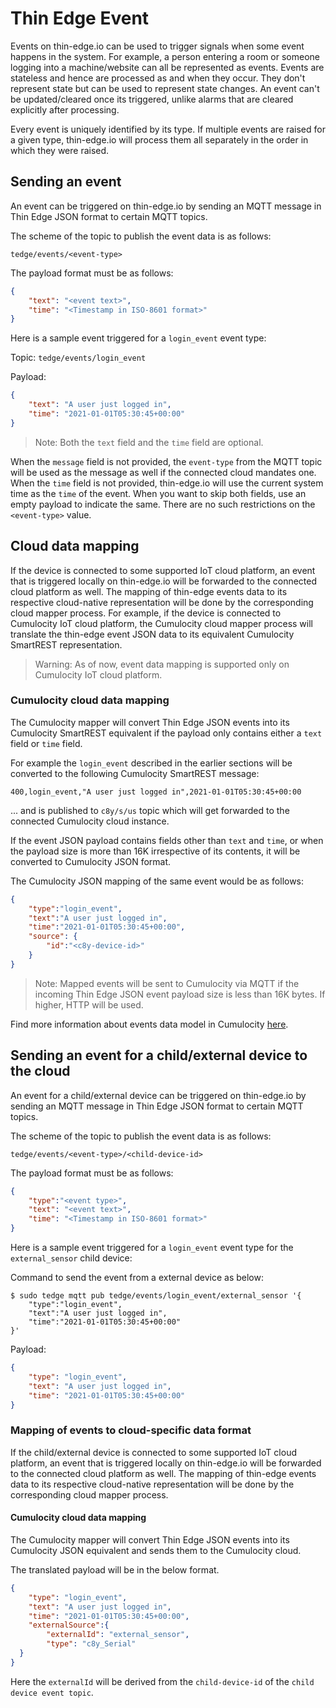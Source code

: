 # Thin Edge Event

Events on thin-edge.io can be used to trigger signals when some event happens in the system.
For example, a person entering a room or someone logging into a machine/website can all be represented as events.
Events are stateless and hence are processed as and when they occur.
They don't represent state but can be used to represent state changes.
An event can't be updated/cleared once its triggered, unlike alarms that are cleared explicitly after processing.

Every event is uniquely identified by its type.
If multiple events are raised for a given type, thin-edge.io will process them all separately in the order in which they were raised.

## Sending an event

An event can be triggered on thin-edge.io by sending an MQTT message in Thin Edge JSON format to certain MQTT topics.

The scheme of the topic to publish the event data is as follows:

`tedge/events/<event-type>`

The payload format must be as follows:

```json
{
    "text": "<event text>",
    "time": "<Timestamp in ISO-8601 format>"
}
```

Here is a sample event triggered for a `login_event` event type:

Topic: 
`tedge/events/login_event`

Payload:

```json
{
    "text": "A user just logged in",
    "time": "2021-01-01T05:30:45+00:00"
}
```

> Note: Both the `text` field and the `time` field are optional.

When the `message` field is not provided, the `event-type` from the MQTT topic will be used as the message as well if the connected cloud mandates one.
When the `time` field is not provided, thin-edge.io will use the current system time as the `time` of the event.
When you want to skip both fields, use an empty payload to indicate the same.
There are no such restrictions on the `<event-type>` value.

## Cloud data mapping

If the device is connected to some supported IoT cloud platform, an event that is triggered locally on thin-edge.io will be forwarded to the connected cloud platform as well.
The mapping of thin-edge events data to its respective cloud-native representation will be done by the corresponding cloud mapper process.
For example, if the device is connected to Cumulocity IoT cloud platform, the Cumulocity cloud mapper process will translate the thin-edge event JSON data to its equivalent Cumulocity SmartREST representation.

> Warning: As of now, event data mapping is supported only on Cumulocity IoT cloud platform.

### Cumulocity cloud data mapping

The Cumulocity mapper will convert Thin Edge JSON events into its Cumulocity SmartREST equivalent if the payload only contains either a `text` field or `time` field.

For example the `login_event` described in the earlier sections will be converted to the following Cumulocity SmartREST message:

```csv
400,login_event,"A user just logged in",2021-01-01T05:30:45+00:00
```

... and is published to `c8y/s/us` topic which will get forwarded to the connected Cumulocity cloud instance.

If the event JSON payload contains fields other than `text` and `time`, or when the payload size is more than 16K irrespective of its contents, it will be converted to Cumulocity JSON format.

The Cumulocity JSON mapping of the same event would be as follows:

```json
{
    "type":"login_event",
    "text":"A user just logged in",
    "time":"2021-01-01T05:30:45+00:00",
    "source": {
        "id":"<c8y-device-id>"
    }
}
```

> Note: Mapped events will be sent to Cumulocity via MQTT if the incoming Thin Edge JSON event payload size is less than 16K bytes. If higher, HTTP will be used.

Find more information about events data model in Cumulocity [here](https://cumulocity.com/guides/concepts/domain-model/#events).

## Sending an event for a child/external device to the cloud

An event for a child/external device can be triggered on thin-edge.io by sending an MQTT message in Thin Edge JSON format to certain MQTT topics.

The scheme of the topic to publish the event data is as follows:

`tedge/events/<event-type>/<child-device-id>`

The payload format must be as follows:

```json
{
    "type":"<event type>",
    "text": "<event text>",
    "time": "<Timestamp in ISO-8601 format>"
}
```

Here is a sample event triggered for a `login_event` event type for the `external_sensor` child device:

Command to send the event from a external device as below:

```shell
$ sudo tedge mqtt pub tedge/events/login_event/external_sensor '{
    "type":"login_event",
    "text":"A user just logged in",
    "time":"2021-01-01T05:30:45+00:00"
}'
```

Payload:

```json
{
    "type": "login_event",
    "text": "A user just logged in",
    "time": "2021-01-01T05:30:45+00:00"
}
```
### Mapping of events to cloud-specific data format

If the child/external device is connected to some supported IoT cloud platform, an event that is triggered locally on thin-edge.io will be forwarded to the connected cloud platform as well.
The mapping of thin-edge events data to its respective cloud-native representation will be done by the corresponding cloud mapper process.

#### Cumulocity cloud data mapping

The Cumulocity mapper will convert Thin Edge JSON events into its Cumulocity JSON equivalent and sends them to the Cumulocity cloud.

The translated payload will be in the below format.

```json
{
    "type": "login_event",
    "text": "A user just logged in",
    "time": "2021-01-01T05:30:45+00:00",
    "externalSource":{
        "externalId": "external_sensor",
        "type": "c8y_Serial"
  }
}
```
Here the `externalId` will be derived from the `child-device-id` of the `child device event topic`.

